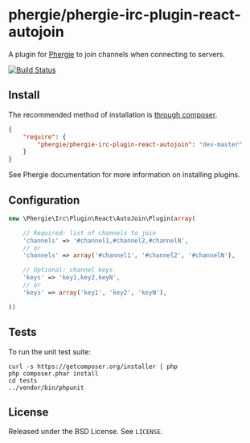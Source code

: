 # phergie/phergie-irc-plugin-react-autojoin

A plugin for [Phergie](http://github.com/phergie/phergie-irc-bot-react/) to
join channels when connecting to servers.

[![Build Status](https://secure.travis-ci.org/phergie/phergie-irc-plugin-react-autojoin.png?branch=master)](http://travis-ci.org/phergie/phergie-irc-plugin-react-autojoin)

## Install

The recommended method of installation is [through composer](http://getcomposer.org).

```JSON
{
    "require": {
        "phergie/phergie-irc-plugin-react-autojoin": "dev-master"
    }
}
```

See Phergie documentation for more information on installing plugins.

## Configuration

```php
new \Phergie\Irc\Plugin\React\AutoJoin\Plugin(array(

    // Required: list of channels to join
    'channels' => '#channel1,#channel2,#channelN',
    // or
    'channels' => array('#channel1', '#channel2', '#channelN'),

    // Optional: channel keys
    'keys' => 'key1,key2,keyN',
    // or
    'keys' => array('key1', 'key2', 'keyN'),

))
```

## Tests

To run the unit test suite:

```
curl -s https://getcomposer.org/installer | php
php composer.phar install
cd tests
../vendor/bin/phpunit
```

## License

Released under the BSD License. See `LICENSE`.
